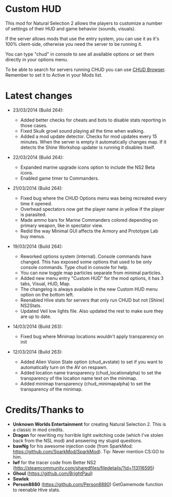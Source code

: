 ﻿Custom HUD
==========

This mod for Natural Selection 2 allows the players to customize a number of settings of their HUD and game behavior (sounds, visuals).

If the server allows mods that use the entry system, you can use it as it's 100% client-side, otherwise you need the server to be running it.

You can type "chud" in console to see all available options or set them directly in your options menu.

To be able to search for servers running CHUD you can use [CHUD Browser](http://steamcommunity.com/sharedfiles/filedetails/?id=236685163). Remember to set it to Active in your Mods list.

Latest changes
==============
- 23/03/2014 (Build 264):
	- Added better checks for cheats and bots to disable stats reporting in those cases.
	- Fixed Skulk growl sound playing all the time when walking.
	- Added a mod update detector. Checks for mod updates every 15 minutes. When the server is empty it automatically changes map. If it detects the Shine Workshop updater is running it disables itself.

- 22/03/2014 (Build 264):
	- Expanded marine upgrade icons option to include the NS2 Beta icons.
	- Enabled game timer to Commanders.

- 21/03/2014 (Build 264):
	- Fixed bug where the CHUD Options menu was being recreated every time it opened.
	- Overhead spectators now get the player name in yellow if the player is parasited.
	- Made ammo bars for Marine Commanders colored depending on primary weapon, like in spectator view.
	- Redid the way Minimal GUI affects the Armory and Prototype Lab buy menus.
	
- 19/03/2014 (Build 264):
	- Reworked options system (internal). Console commands have changed. This has exposed some options that used to be only console commands. Type chud in console for help.
	- You can now toggle map particles separate from minimal particles.
	- Added new menu entry "Custom HUD" for the mod options, it has 3 tabs, Visual, HUD, Map.
	- The changelog is always available in the new Custom HUD menu option on the bottom left.
	- Reenabled Hive stats for servers that only run CHUD but not [Shine] NS2Stats.
	- Updated Veil low lights file. Also updated the rest to make sure they are up to date.

- 14/03/2014 (Build 263):
	- Fixed bug where Minimap locations wouldn't apply transparency on init

- 12/03/2014 (Build 263):
	- Added Alien Vision State option (chud_avstate) to set if you want to automatically turn on the AV on respawn.
	- Added location name transparency (chud_locationalpha) to set the transparency of the location name text on the minimap.
	- Added minimap transparency (chud_minimapalpha) to set the transparency of the minimap.

Credits/Thanks to
=================
- **Unknown Worlds Entertainment** for creating Natural Selection 2. This is a classic in mod credits.
- **Dragon** for rewriting my horrible light switching code (which I've stolen back from the NSL mod) and answering my stupid questions.
- **bawNg** for his awesome injection code (from SparkMod: https://github.com/SparkMod/SparkMod). Tip: Never mention CS:GO to him.
- **lwf** for the tracer code from Better NS2 (http://steamcommunity.com/sharedfiles/filedetails/?id=113116595)
- **Ghoul** (https://github.com/BrightPaul)
- **Sewlek**
- **Person8880** (https://github.com/Person8880) GetGamemode function to reenable Hive stats.
